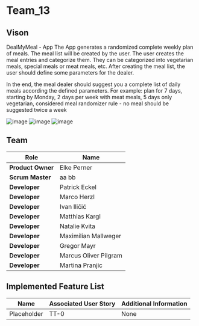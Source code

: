 # Team_13

## Vison
DealMyMeal - App
The App generates a randomized complete weekly plan of meals. The meal list will be created by the user. The user creates the meal entries and categorize them. They can be categorized into vegetarian meals, special meals or meat meals, etc. After creating the meal list, the user should define some parameters for the dealer.  

In the end, the meal dealer should suggest you a complete list of daily meals according the defined parameters. 
For example: plan for 7 days, starting by Monday, 2 days per week with meat meals, 5 days only vegetarian, considered meal randomizer rule - no meal should be suggested twice a week


![image](https://user-images.githubusercontent.com/7067559/112191273-239b3a00-8c06-11eb-8356-8c2054edfb20.png)
![image](https://user-images.githubusercontent.com/7067559/112191286-26962a80-8c06-11eb-8521-df2c2c9df786.png)
![image](https://user-images.githubusercontent.com/7067559/112191296-28f88480-8c06-11eb-886c-35794e9c9886.png)


## Team
| Role | Name |
| ---- | ---- |
| **Product Owner** | Elke Perner |
| **Scrum Master** | aa bb |
| **Developer** | Patrick Eckel |
| **Developer** | Marco Herzl |
| **Developer** | Ivan Iličić |
| **Developer** | Matthias Kargl |
| **Developer** | Natalie Kvita |
| **Developer** | Maximilian Mallweger |
| **Developer** | Gregor Mayr |
| **Developer** | Marcus Oliver Pilgram |
| **Developer** | Martina Pranjic |


## Implemented Feature List
| Name | Associated User Story | Additional Information |
| --- | --- | --- |
| Placeholder | TT-0 | None |
